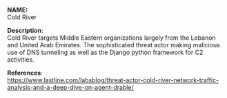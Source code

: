 **NAME:**  
Cold River  
  
**Description**:   
Cold River targets Middle Eastern organizations largely from the Lebanon and United Arab Emirates. The sophisticated threat actor making malicious use of DNS tunneling as well as the Django python framework for C2 activities.
  
**References**:  
https://www.lastline.com/labsblog/threat-actor-cold-river-network-traffic-analysis-and-a-deep-dive-on-agent-drable/  